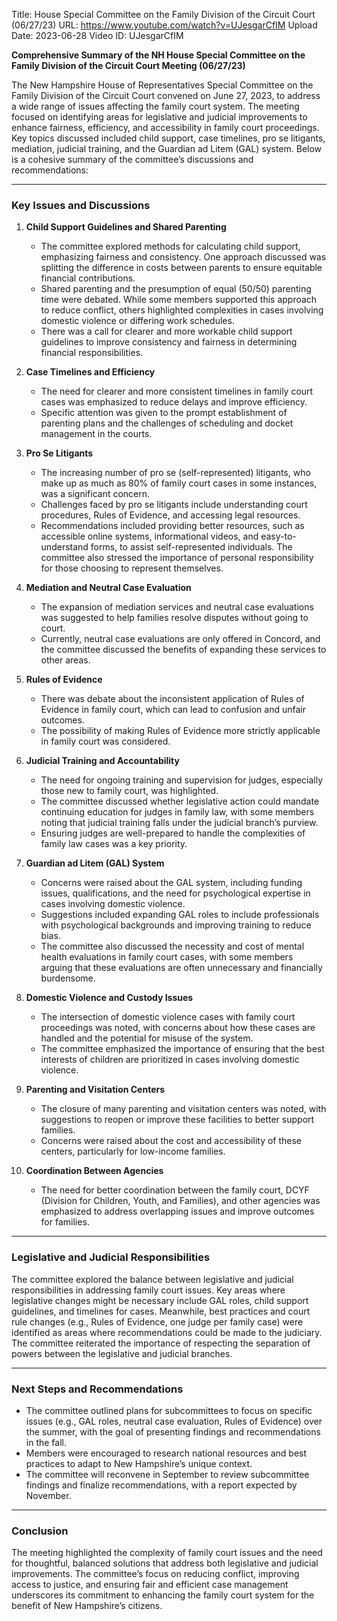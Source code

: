 Title: House Special Committee on the Family Division of the Circuit Court (06/27/23)
URL: https://www.youtube.com/watch?v=UJesgarCfIM
Upload Date: 2023-06-28
Video ID: UJesgarCfIM

**Comprehensive Summary of the NH House Special Committee on the Family Division of the Circuit Court Meeting (06/27/23)**

The New Hampshire House of Representatives Special Committee on the Family Division of the Circuit Court convened on June 27, 2023, to address a wide range of issues affecting the family court system. The meeting focused on identifying areas for legislative and judicial improvements to enhance fairness, efficiency, and accessibility in family court proceedings. Key topics discussed included child support, case timelines, pro se litigants, mediation, judicial training, and the Guardian ad Litem (GAL) system. Below is a cohesive summary of the committee’s discussions and recommendations:

---

### **Key Issues and Discussions**

1. **Child Support Guidelines and Shared Parenting**  
   - The committee explored methods for calculating child support, emphasizing fairness and consistency. One approach discussed was splitting the difference in costs between parents to ensure equitable financial contributions.  
   - Shared parenting and the presumption of equal (50/50) parenting time were debated. While some members supported this approach to reduce conflict, others highlighted complexities in cases involving domestic violence or differing work schedules.  
   - There was a call for clearer and more workable child support guidelines to improve consistency and fairness in determining financial responsibilities.

2. **Case Timelines and Efficiency**  
   - The need for clearer and more consistent timelines in family court cases was emphasized to reduce delays and improve efficiency.  
   - Specific attention was given to the prompt establishment of parenting plans and the challenges of scheduling and docket management in the courts.

3. **Pro Se Litigants**  
   - The increasing number of pro se (self-represented) litigants, who make up as much as 80% of family court cases in some instances, was a significant concern.  
   - Challenges faced by pro se litigants include understanding court procedures, Rules of Evidence, and accessing legal resources.  
   - Recommendations included providing better resources, such as accessible online systems, informational videos, and easy-to-understand forms, to assist self-represented individuals. The committee also stressed the importance of personal responsibility for those choosing to represent themselves.

4. **Mediation and Neutral Case Evaluation**  
   - The expansion of mediation services and neutral case evaluations was suggested to help families resolve disputes without going to court.  
   - Currently, neutral case evaluations are only offered in Concord, and the committee discussed the benefits of expanding these services to other areas.

5. **Rules of Evidence**  
   - There was debate about the inconsistent application of Rules of Evidence in family court, which can lead to confusion and unfair outcomes.  
   - The possibility of making Rules of Evidence more strictly applicable in family court was considered.

6. **Judicial Training and Accountability**  
   - The need for ongoing training and supervision for judges, especially those new to family court, was highlighted.  
   - The committee discussed whether legislative action could mandate continuing education for judges in family law, with some members noting that judicial training falls under the judicial branch’s purview.  
   - Ensuring judges are well-prepared to handle the complexities of family law cases was a key priority.

7. **Guardian ad Litem (GAL) System**  
   - Concerns were raised about the GAL system, including funding issues, qualifications, and the need for psychological expertise in cases involving domestic violence.  
   - Suggestions included expanding GAL roles to include professionals with psychological backgrounds and improving training to reduce bias.  
   - The committee also discussed the necessity and cost of mental health evaluations in family court cases, with some members arguing that these evaluations are often unnecessary and financially burdensome.

8. **Domestic Violence and Custody Issues**  
   - The intersection of domestic violence cases with family court proceedings was noted, with concerns about how these cases are handled and the potential for misuse of the system.  
   - The committee emphasized the importance of ensuring that the best interests of children are prioritized in cases involving domestic violence.

9. **Parenting and Visitation Centers**  
   - The closure of many parenting and visitation centers was noted, with suggestions to reopen or improve these facilities to better support families.  
   - Concerns were raised about the cost and accessibility of these centers, particularly for low-income families.

10. **Coordination Between Agencies**  
    - The need for better coordination between the family court, DCYF (Division for Children, Youth, and Families), and other agencies was emphasized to address overlapping issues and improve outcomes for families.

---

### **Legislative and Judicial Responsibilities**  
The committee explored the balance between legislative and judicial responsibilities in addressing family court issues. Key areas where legislative changes might be necessary include GAL roles, child support guidelines, and timelines for cases. Meanwhile, best practices and court rule changes (e.g., Rules of Evidence, one judge per family case) were identified as areas where recommendations could be made to the judiciary. The committee reiterated the importance of respecting the separation of powers between the legislative and judicial branches.

---

### **Next Steps and Recommendations**  
- The committee outlined plans for subcommittees to focus on specific issues (e.g., GAL roles, neutral case evaluation, Rules of Evidence) over the summer, with the goal of presenting findings and recommendations in the fall.  
- Members were encouraged to research national resources and best practices to adapt to New Hampshire’s unique context.  
- The committee will reconvene in September to review subcommittee findings and finalize recommendations, with a report expected by November.  

---

### **Conclusion**  
The meeting highlighted the complexity of family court issues and the need for thoughtful, balanced solutions that address both legislative and judicial improvements. The committee’s focus on reducing conflict, improving access to justice, and ensuring fair and efficient case management underscores its commitment to enhancing the family court system for the benefit of New Hampshire’s citizens.